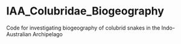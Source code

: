 # IAA_Colubridae_Biogeography
Code for investigating biogeography of colubrid snakes in the Indo-Australian Archipelago
